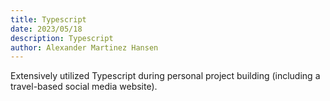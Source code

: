 ```yaml
---
title: Typescript
date: 2023/05/18
description: Typescript
author: Alexander Martinez Hansen
---
```


Extensively utilized Typescript during personal project building (including a travel-based social media website).
